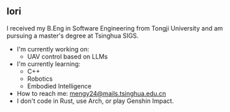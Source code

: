 ## Iori

<!--
**MoyusiteruIori/MoyusiteruIori** is a ✨ _special_ ✨ repository because its `README.md` (this file) appears on your GitHub profile.

Here are some ideas to get you started:

- 🔭 I’m currently working on ...
- 🌱 I’m currently learning ...
- 👯 I’m looking to collaborate on ...
- 🤔 I’m looking for help with ...
- 💬 Ask me about ...
- 📫 How to reach me: ...
- 😄 Pronouns: ...
- ⚡ Fun fact: ...
-->

I received my B.Eng in Software Engineering from Tongji University and am pursuing a master's degree at Tsinghua SIGS.
- I'm currently working on:
  - UAV control based on LLMs
- I'm currently learning:
  - C++
  - Robotics
  - Embodied Intelligence
- How to reach me: mengy24@mails.tsinghua.edu.cn
- I don't code in Rust, use Arch, or play Genshin Impact.
